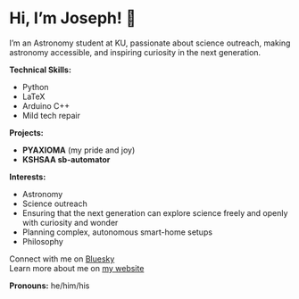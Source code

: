 # Hi, I’m Joseph! 👋

I’m an Astronomy student at KU, passionate about science outreach, making astronomy accessible, and inspiring curiosity in the next generation. 

**Technical Skills:**  
- Python  
- LaTeX  
- Arduino C++  
- Mild tech repair

**Projects:**  
- **PYAXIOMA** (my pride and joy)  
- **KSHSAA sb-automator**

**Interests:**  
- Astronomy  
- Science outreach  
- Ensuring that the next generation can explore science freely and openly with curiosity and wonder  
- Planning complex, autonomous smart-home setups  
- Philosophy

Connect with me on [Bluesky](https://bsky.app/profile/cosmicjoe.bsky.social)  
Learn more about me on [my website](https://josephhavens.me)


**Pronouns:** he/him/his
